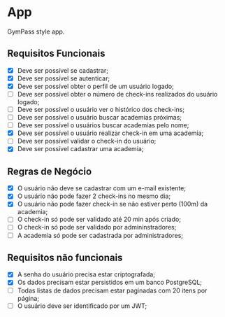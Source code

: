 # App

GymPass style app.

## Requisitos Funcionais

- [x] Deve ser possível se cadastrar;
- [x] Deve ser possível se autenticar;
- [x] Deve ser possível obter o perfil de um usuário logado;
- [ ] Deve ser possível obter o número de check-ins realizados do usuário logado;
- [ ] Deve ser possível o usuário ver o histórico dos check-ins;
- [ ] Deve ser possível o usuário buscar academias próximas;
- [ ] Deve ser possível o usuários buscar academias pelo nome;
- [x] Deve ser possível o usuário realizar check-in em uma academia;
- [ ] Deve ser possível validar o check-in do usuário;
- [x] Deve ser possível cadastrar uma academia;

## Regras de Negócio

- [x] O usuário não deve se cadastrar com um e-mail existente;
- [x] O usuário não pode fazer 2 check-ins no mesmo dia;
- [x] O usuário não pode fazer check-in se não estiver perto (100m) da academia;
- [ ] O check-in só pode ser validado até 20 min após criado;
- [ ] O check-in só pode ser validado por admininstradores;
- [ ] A academia só pode ser cadastrada por administradores;
 
## Requisitos não funcionais

- [x] A senha do usuário precisa estar criptografada;
- [x] Os dados precisam estar persistidos em um banco PostgreSQL;
- [ ] Todas listas de dados precisam estar paginadas com 20 itens por página;
- [ ] O usuário deve ser identificado por um JWT;
